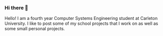 ### Hi there 👋

Hello! I am a fourth year Computer Systems Engineering student at Carleton University. I like to post some of my school projects that I work on
as well as some small personal projects.
